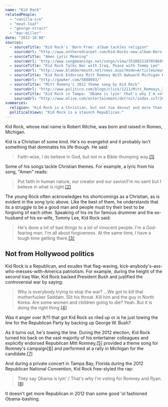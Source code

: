 ```yaml
---
name: "Kid Rock"
relatedPeople:
  - "vanilla-ice"
  - "meat-loaf"
  - "george-strait"
  - "mac-miller"
date: "2012-10-08"
sources:
  - sourceTitle: "Kid Rock's 'Born Free' album tackles religion"
    sourceUrl: "http://www.ontheredcarpet.com/Kid-Rocks-new-album-Born-Free-tackles-religion--features-Sheryl-Crow--rapper-T-I-/7789961"
  - sourceTitle: "Amen Lyric Meaning"
    sourceUrl: "http://www.songmeanings.net/songs/view/3530822107858689053/"
  - sourceTitle: "Kid Rock Talks War with Iraq, Peace with Tommy Lee"
    sourceUrl: "http://www.blabbermouth.net/news.aspx?mode=Article&newsitemID=9986"
  - sourceTitle: "Kid Rock Endorses Mitt Romney With Awkward Michigan Rally Concert"
    sourceUrl: "http://gawker.com/5888993/"
  - sourceTitle: "Mitt Romeny's 2012 theme song by Kid Rock"
    sourceUrl: "http://www.politico.com/blogs/click/1211/Mitt_Romneys_2012_theme_song_by_Kid_Rock.html"
  - sourceTitle: "Kid Rock in Tampa: 'Obama is lyin' that's why I'm voting for Romney and Ryan"
    sourceUrl: "http://www.mlive.com/entertainment/detroit/index.ssf/2012/08/kid_rock_in_tampa_obama_is_lyi.html"
summaries:
  religion: "Kid Rock is a Christian, but not too devout and more than happy to point out how he's not such a good Christian."
  politicalViews: "Kid Rock is a staunch Republican."
---
```


Kid Rock, whose real name is Robert Ritchie, was born and raised in Romeo, Michigan.

Kid is a Christian of some kind. He's no evangelist and it probably isn't something that dominates his life though. He said:

>Faith-wise, I do believe in God, but not in a Bible-thumping way.<a class="source-citation" href="#http%3A%2F%2Fwww.ontheredcarpet.com%2FKid-Rocks-new-album-Born-Free-tackles-religion--features-Sheryl-Crow--rapper-T-I-%2F7789961" title="Kid Rock&apos;s &apos;Born Free&apos; album tackles religion">[1]</a>

Some of his songs tackle Christian themes. For example, a lyric from his song, "Amen" reads:

>Put faith in human nature, our creator and our savior/I'm no saint but I believe in what is right.<a class="source-citation" href="#http%3A%2F%2Fwww.songmeanings.net%2Fsongs%2Fview%2F3530822107858689053%2F" title="Amen Lyric Meaning">[2]</a>

The young Rock often acknowledges his shortcomings as a Christian, as is evident in the song lyric above. Like the best of them, he understands that its a struggle to be a good man and people must try their best to be forgiving of each other. Speaking of his ire for famous drummer and the ex-husband of his ex-wife, Tommy Lee, Kid Rock said:

>He's done a lot of bad things to a lot of innocent people. I'm a God-fearing man. I'm all about forgiveness. At the same time, I have a tough time getting there.<a class="source-citation" href="#http%3A%2F%2Fwww.blabbermouth.net%2Fnews.aspx%3Fmode%3DArticle%26newsitemID%3D9986" title="Kid Rock Talks War with Iraq, Peace with Tommy Lee">[3]</a>

## 

## Not from Hollywood politics

Kid Rock is a Republican, and exudes that flag-waving, kick-anybody's-ass-who-messes-with-America patriotism. For example, during the height of the second Iraq War, Kid Rock backed President Bush and justified the controversial war by saying:

>Why is everybody trying to stop the war? …We got to kill that motherfucker Saddam. Slit his throat. Kill him and the guy in North Korea. Are some women and children going to die? Yeah. But it is doing the right thing.<a class="source-citation" href="#http%3A%2F%2Fwww.blabbermouth.net%2Fnews.aspx%3Fmode%3DArticle%26newsitemID%3D9986" title="Kid Rock Talks War with Iraq, Peace with Tommy Lee">[4]</a>

Was it anger over 9/11 that got Kid Rock so riled up or is he just towing the line for the Republican Party by backing up George W. Bush?

As it turns out, he's towing the line. During the 2012 election, Kid Rock turned his back on the vast majority of his entertainer colleagues and explicitly endorsed Republican Mitt Romney,<a class="source-citation" href="#http%3A%2F%2Fgawker.com%2F5888993%2F" title="Kid Rock Endorses Mitt Romney With Awkward Michigan Rally Concert">[5]</a> provided a theme song for Romney's campaign<a class="source-citation" href="#http%3A%2F%2Fwww.politico.com%2Fblogs%2Fclick%2F1211%2FMitt_Romneys_2012_theme_song_by_Kid_Rock.html" title="Mitt Romeny&apos;s 2012 theme song by Kid Rock">[6]</a> and performed at a rally in Michigan for the candidate.<a class="source-citation" href="#http%3A%2F%2Fgawker.com%2F5888993%2F" title="Kid Rock Endorses Mitt Romney With Awkward Michigan Rally Concert">[7]</a>

And during a private concert in Tampa Bay, Florida during the 2012 Republican National Convention, Kid Rock free-styled the rap:

>They say Obama is lyin' / That's why I'm voting for Romney and Ryan.<a class="source-citation" href="#http%3A%2F%2Fwww.mlive.com%2Fentertainment%2Fdetroit%2Findex.ssf%2F2012%2F08%2Fkid_rock_in_tampa_obama_is_lyi.html" title="Kid Rock in Tampa: &apos;Obama is lyin&apos; that&apos;s why I&apos;m voting for Romney and Ryan">[8]</a>

It doesn't get more Republican in 2012 than some good 'ol fashioned Obama-bashing.